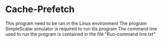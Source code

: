 # Cache-Prefetch
This program need to be ran in the Linux environment
The program SimpleScalar simulator is required to run tiis program
The command line used to run the program is contained in the file "Run-command line.txt"
